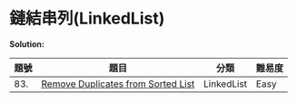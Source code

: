 # 鏈結串列(LinkedList)

**Solution:**


| 題號 | 題目 | 分類 | 難易度 |
|-----|------|-----|-------|
|83.|[Remove Duplicates from Sorted List](/LinkedList/83-Remove-Duplicates-from-Sorted-List.md)|LinkedList|Easy|

